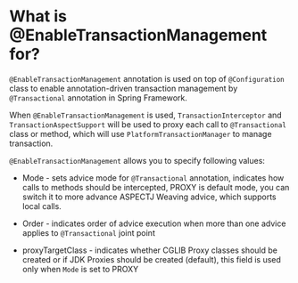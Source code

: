 # What is @EnableTransactionManagement for?
```@EnableTransactionManagement``` annotation is used on top of ```@Configuration``` class to enable annotation-driven
transaction management by ```@Transactional``` annotation in Spring Framework.

When ```@EnableTransactionManagement``` is used, ```TransactionInterceptor``` and ```TransactionAspectSupport``` will be used 
to proxy each call to ```@Transactional``` class or method, which will use ```PlatformTransactionManager``` to manage transaction.

```@EnableTransactionManagement``` allows you to specify following values:

- Mode - sets advice mode for ```@Transactional``` annotation, indicates how calls to methods should be intercepted, PROXY
is default mode, you can switch it to more advance ASPECTJ Weaving advice, which supports local calls.
  
- Order - indicates order of advice execution when more than one advice applies to ```@Transactional``` joint point

- proxyTargetClass - indicates whether CGLIB Proxy classes should be created or if JDK Proxies should be created (default),
this field is used only when ```Mode``` is set to PROXY
  
